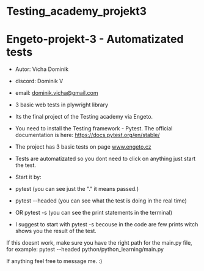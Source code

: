 # Testing_academy_projekt3
# Engeto-projekt-3 - Automatizated tests
- Autor: Vícha Dominik 
- discord: Dominik V
- email: dominik.vicha@gmail.com

- 3 basic web tests in plywright library 

- Its the final project of the Testing academy via Engeto. 
- You need to install the Testing framework - Pytest. The official documentation is here: https://docs.pytest.org/en/stable/  

- The project has 3 basic tests on page www.engeto.cz 
- Tests are automatizated so you dont need to click on anything just start the test. 

- Start it by: 
- pytest              (you can see just the "." it means passed.) 
- pytest --headed     (you can see what the test is doing in the real time) 
- OR pytest -s        (you can see the print statements in the terminal)   
- I suggest to start with pytest -s becouse in the code are few prints witch shows you the result of the test. 

If this doesnt work, make sure you have the right path for the main.py file, for example: pytest --headed python/python_learning/main.py

If anything feel free to message me. :)




 


